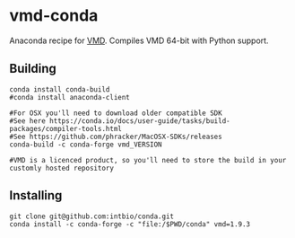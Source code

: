 # vmd-conda

Anaconda recipe for [VMD](http://www.ks.uiuc.edu/Research/vmd/).
Compiles VMD 64-bit with Python support.



## Building 
```
conda install conda-build
#conda install anaconda-client

#For OSX you'll need to download older compatible SDK
#See here https://conda.io/docs/user-guide/tasks/build-packages/compiler-tools.html
#See https://github.com/phracker/MacOSX-SDKs/releases
conda-build -c conda-forge vmd_VERSION

#VMD is a licenced product, so you'll need to store the build in your customly hosted repository

```


## Installing 

```
git clone git@github.com:intbio/conda.git
conda install -c conda-forge -c "file:/$PWD/conda" vmd=1.9.3
```
